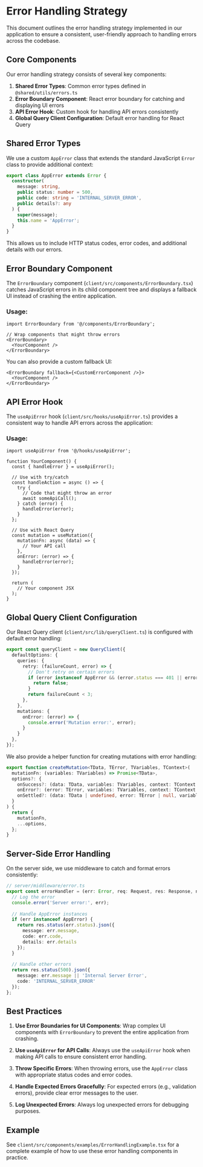 # Error Handling Strategy

This document outlines the error handling strategy implemented in our application to ensure a consistent, user-friendly approach to handling errors across the codebase.

## Core Components

Our error handling strategy consists of several key components:

1. **Shared Error Types**: Common error types defined in `@shared/utils/errors.ts`
2. **Error Boundary Component**: React error boundary for catching and displaying UI errors
3. **API Error Hook**: Custom hook for handling API errors consistently
4. **Global Query Client Configuration**: Default error handling for React Query

## Shared Error Types

We use a custom `AppError` class that extends the standard JavaScript `Error` class to provide additional context:

```typescript
export class AppError extends Error {
  constructor(
    message: string,
    public status: number = 500,
    public code: string = 'INTERNAL_SERVER_ERROR',
    public details?: any
  ) {
    super(message);
    this.name = 'AppError';
  }
}
```

This allows us to include HTTP status codes, error codes, and additional details with our errors.

## Error Boundary Component

The `ErrorBoundary` component (`client/src/components/ErrorBoundary.tsx`) catches JavaScript errors in its child component tree and displays a fallback UI instead of crashing the entire application.

### Usage:

```tsx
import ErrorBoundary from '@/components/ErrorBoundary';

// Wrap components that might throw errors
<ErrorBoundary>
  <YourComponent />
</ErrorBoundary>
```

You can also provide a custom fallback UI:

```tsx
<ErrorBoundary fallback={<CustomErrorComponent />}>
  <YourComponent />
</ErrorBoundary>
```

## API Error Hook

The `useApiError` hook (`client/src/hooks/useApiError.ts`) provides a consistent way to handle API errors across the application:

### Usage:

```tsx
import useApiError from '@/hooks/useApiError';

function YourComponent() {
  const { handleError } = useApiError();
  
  // Use with try/catch
  const handleAction = async () => {
    try {
      // Code that might throw an error
      await someApiCall();
    } catch (error) {
      handleError(error);
    }
  };
  
  // Use with React Query
  const mutation = useMutation({
    mutationFn: async (data) => {
      // Your API call
    },
    onError: (error) => {
      handleError(error);
    }
  });
  
  return (
    // Your component JSX
  );
}
```

## Global Query Client Configuration

Our React Query client (`client/src/lib/queryClient.ts`) is configured with default error handling:

```typescript
export const queryClient = new QueryClient({
  defaultOptions: {
    queries: {
      retry: (failureCount, error) => {
        // Don't retry on certain errors
        if (error instanceof AppError && (error.status === 401 || error.status === 403)) {
          return false;
        }
        return failureCount < 3;
      },
    },
    mutations: {
      onError: (error) => {
        console.error('Mutation error:', error);
      }
    }
  },
});
```

We also provide a helper function for creating mutations with error handling:

```typescript
export function createMutation<TData, TError, TVariables, TContext>(
  mutationFn: (variables: TVariables) => Promise<TData>,
  options?: {
    onSuccess?: (data: TData, variables: TVariables, context: TContext | undefined) => void | Promise<unknown>;
    onError?: (error: TError, variables: TVariables, context: TContext | undefined) => void | Promise<unknown>;
    onSettled?: (data: TData | undefined, error: TError | null, variables: TVariables, context: TContext | undefined) => void | Promise<unknown>;
  }
) {
  return {
    mutationFn,
    ...options,
  };
}
```

## Server-Side Error Handling

On the server side, we use middleware to catch and format errors consistently:

```typescript
// server/middleware/error.ts
export const errorHandler = (err: Error, req: Request, res: Response, next: NextFunction) => {
  // Log the error
  console.error('Server error:', err);
  
  // Handle AppError instances
  if (err instanceof AppError) {
    return res.status(err.status).json({
      message: err.message,
      code: err.code,
      details: err.details
    });
  }
  
  // Handle other errors
  return res.status(500).json({
    message: err.message || 'Internal Server Error',
    code: 'INTERNAL_SERVER_ERROR'
  });
};
```

## Best Practices

1. **Use Error Boundaries for UI Components**: Wrap complex UI components with `ErrorBoundary` to prevent the entire application from crashing.

2. **Use `useApiError` for API Calls**: Always use the `useApiError` hook when making API calls to ensure consistent error handling.

3. **Throw Specific Errors**: When throwing errors, use the `AppError` class with appropriate status codes and error codes.

4. **Handle Expected Errors Gracefully**: For expected errors (e.g., validation errors), provide clear error messages to the user.

5. **Log Unexpected Errors**: Always log unexpected errors for debugging purposes.

## Example

See `client/src/components/examples/ErrorHandlingExample.tsx` for a complete example of how to use these error handling components in practice. 